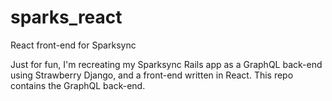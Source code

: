 # sparks_react

React front-end for Sparksync

Just for fun, I'm recreating my Sparksync Rails app as a GraphQL back-end using Strawberry Django, and a front-end written in React. This repo contains the GraphQL back-end.
